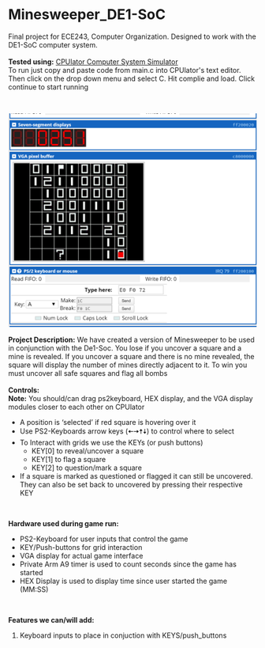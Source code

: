 # Minesweeper_DE1-SoC
Final project for ECE243, Computer Organization. Designed to work with the DE1-SoC computer system. <br>
<br>
**Tested using:** [CPUlator Computer System Simulator](https://cpulator.01xz.net/?sys=arm-de1soc)
<br>To run just copy and paste code from main.c into CPUlator's text editor. Then click on the drop down menu and select C. Hit complie and load. Click continue to start running

<br>

![Minesweeper Run](/images/MinesweeperScreenshot.png)


**Project Description:**
We have created a version of Minesweeper to be used in conjunction with the De1-Soc. You lose if you uncover a square and a mine is revealed. If you uncover a square and there is no mine revealed, the square will display the number of mines directly adjacent to it. To win you must uncover all safe squares and flag all bombs
<br>
<br>
**Controls:**
<br>
**Note:** You should/can drag ps2keyboard, HEX display, and the VGA display modules closer to each other on CPUlator

*   A position is ‘selected’ if red square is hovering over it
*   Use PS2-Keyboards arrow keys (🠄🠆🠅🠇) to control where to select
*   To Interact with grids we use the KEYs (or push buttons)
    *   KEY[0] to reveal/uncover a square
    *   KEY[1] to flag a square
    *   KEY[2] to question/mark a square
*   If a square is marked as questioned or flagged it can still be uncovered. They can also be set back to uncovered by pressing their respective KEY

<br>

**Hardware used during game run:**
*   PS2-Keyboard for user inputs that control the game 
*   KEY/Push-buttons for grid interaction 
*   VGA display for actual game interface
*   Private Arm A9 timer is used to count seconds since the game has started
*   HEX Display is used to display time since user started the game (MM:SS)

<br>

**Features we can/will add:**
1. Keyboard inputs to place in conjuction with KEYS/push_buttons


